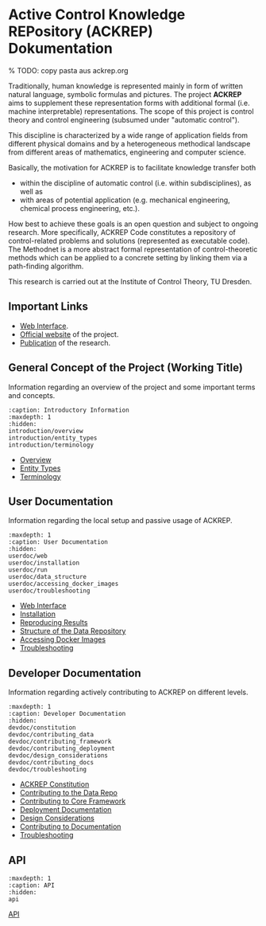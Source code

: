 # Active Control Knowledge REPository (ACKREP) Dokumentation

% TODO: copy pasta aus ackrep.org

Traditionally, human knowledge is represented mainly in form of written natural language, symbolic formulas and pictures.
The project **ACKREP** aims to supplement these representation forms with additional formal (i.e. machine interpretable)
representations. The scope of this project is control theory and control engineering (subsumed under "automatic control").

This discipline is characterized by a wide range of application fields from different physical domains and by a
heterogeneous methodical landscape from different areas of mathematics, engineering and computer science.

Basically, the motivation for ACKREP is to facilitate knowledge transfer both

- within the discipline of automatic control (i.e. within subdisciplines), as well as
- with areas of potential application (e.g. mechanical engineering, chemical process engineering, etc.).

How best to achieve these goals is an open question and subject to ongoing research. More specifically, ACKREP Code
constitutes a repository of control-related problems and solutions (represented as executable code). The Methodnet is a
more abstract formal representation of control-theoretic methods which can be applied to a concrete setting by linking
them via a path-finding algorithm.

This research is carried out at the Institute of Control Theory, TU Dresden.

## Important Links

- [Web Interface](https://testing.ackrep.org).
- [Official website](https://ackrep.org/) of the project.
- [Publication](https://ieeexplore.ieee.org/document/9259657) of the research.

## General Concept of the Project (Working Title)

Information regarding an overview of the project and some important terms and concepts.

```{toctree}
:caption: Introductory Information
:maxdepth: 1
:hidden:
introduction/overview
introduction/entity_types
introduction/terminology
```
- [Overview](introduction/overview)
- [Entity Types](introduction/entity_types)
- [Terminology](introduction/terminology)

## User Documentation
Information regarding the local setup and passive usage of ACKREP.
```{toctree}
:maxdepth: 1
:caption: User Documentation
:hidden:
userdoc/web
userdoc/installation
userdoc/run
userdoc/data_structure
userdoc/accessing_docker_images
userdoc/troubleshooting
```
- [Web Interface](userdoc/web)
- [Installation](userdoc/installation)
- [Reproducing Results](userdoc/run)
- [Structure of the Data Repository](userdoc/data_structure)
- [Accessing Docker Images](userdoc/accessing_docker_images)
- [Troubleshooting](userdoc/troubleshooting)


## Developer Documentation
Information regarding actively contributing to ACKREP on different levels.
```{toctree}
:maxdepth: 1
:caption: Developer Documentation
:hidden:
devdoc/constitution
devdoc/contributing_data
devdoc/contributing_framework
devdoc/contributing_deployment
devdoc/design_considerations
devdoc/contributing_docs
devdoc/troubleshooting
```
- [ACKREP Constitution](devdoc/constitution)
- [Contributing to the Data Repo](devdoc/contributing_data)
- [Contributing to Core Framework](devdoc/contributing_framework)
- [Deployment Documentation](devdoc/contributing_deployment)
- [Design Considerations](devdoc/design_considerations)
- [Contributing to Documentation](devdoc/contributing_docs)
- [Troubleshooting](devdoc/troubleshooting)

## API
```{toctree}
:maxdepth: 1
:caption: API
:hidden:
api
```
[API](api)